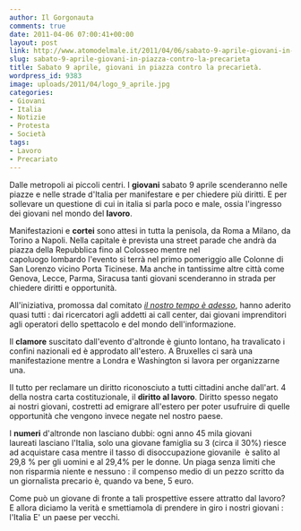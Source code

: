 ```yaml
---
author: Il Gorgonauta
comments: true
date: 2011-04-06 07:00:41+00:00
layout: post
link: http://www.atomodelmale.it/2011/04/06/sabato-9-aprile-giovani-in-piazza-contro-la-precarieta/
slug: sabato-9-aprile-giovani-in-piazza-contro-la-precarieta
title: Sabato 9 aprile, giovani in piazza contro la precarietà.
wordpress_id: 9383
image: uploads/2011/04/logo_9_aprile.jpg
categories:
- Giovani
- Italia
- Notizie
- Protesta
- Società
tags:
- Lavoro
- Precariato
---
```



Dalle metropoli ai piccoli centri. I **giovani** sabato 9 aprile scenderanno nelle piazze e nelle strade d'Italia per manifestare e per chiedere più diritti. E per sollevare un questione di cui in italia si parla poco e male, ossia l'ingresso dei giovani nel mondo del **lavoro**.

Manifestazioni e **cortei** sono attesi in tutta la penisola, da Roma a Milano, da Torino a Napoli. Nella capitale è prevista una street parade che andrà da piazza della Repubblica fino al Colosseo mentre nel capoluogo lombardo l'evento si terrà nel primo pomeriggio alle Colonne di San Lorenzo vicino Porta Ticinese. Ma anche in tantissime altre città come Genova, Lecce, Parma, Siracusa tanti giovani scenderanno in strada per chiedere diritti e opportunità.

All'iniziativa, promossa dal comitato _[il nostro tempo è adesso](http://www.ilnostrotempoeadesso.it/)_, hanno aderito quasi tutti : dai ricercatori agli addetti ai call center, dai giovani imprenditori agli operatori dello spettacolo e del mondo dell'informazione.

Il **clamore** suscitato dall'evento d'altronde è giunto lontano, ha travalicato i confini nazionali ed è approdato all'estero. A Bruxelles ci sarà una manifestazione mentre a Londra e Washington si lavora per organizzarne una.

II tutto per reclamare un diritto riconosciuto a tutti cittadini anche dall'art. 4 della nostra carta costituzionale, il **diritto al lavoro**. Diritto spesso negato ai nostri giovani, costretti ad emigrare all'estero per poter usufruire di quelle opportunità che vengono invece negate nel nostro paese.

I **numeri** d'altronde non lasciano dubbi: ogni anno 45 mila giovani laureati lasciano l'Italia, solo una giovane famiglia su 3 (circa il 30%) riesce ad acquistare casa mentre il tasso di disoccupazione giovanile  è salito al 29,8 % per gli uomini e al 29,4% per le donne. Un piaga senza limiti che non risparmia niente e nessuno : il compenso medio di un pezzo scritto da un giornalista precario è, quando va bene, 5 euro.

Come può un giovane di fronte a tali prospettive essere attratto dal lavoro? E allora diciamo la verità e smettiamola di prendere in giro i nostri giovani : l'Italia E' un paese per vecchi.
